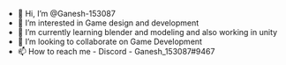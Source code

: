 - 👋 Hi, I’m @Ganesh-153087
- 👀 I’m interested in Game design and development 
- 🌱 I’m currently learning blender and modeling and also working in unity
- 💞️ I’m looking to collaborate on Game Development 
- 📫 How to reach me - Discord - Ganesh_153087#9467

<!---
Ganesh-153087/Ganesh-153087 is a ✨ special ✨ repository because its `README.md` (this file) appears on your GitHub profile.
You can click the Preview link to take a look at your changes.
--->

